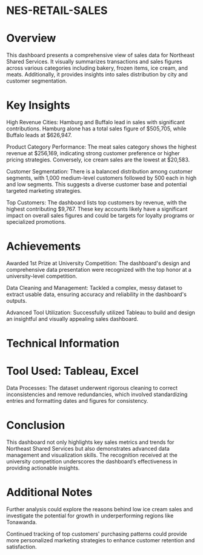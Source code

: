 # NES-RETAIL-SALES

# Overview

This dashboard presents a comprehensive view of sales data for Northeast Shared Services. It visually summarizes transactions and sales figures across various categories including bakery, frozen items, ice cream, and meats. Additionally, it provides insights into sales distribution by city and customer segmentation.

# Key Insights

High Revenue Cities: Hamburg and Buffalo lead in sales with significant contributions. Hamburg alone has a total sales figure of $505,705, while Buffalo leads at $626,947.

Product Category Performance: The meat sales category shows the highest revenue at $256,169, indicating strong customer preference or higher pricing strategies. Conversely, ice cream sales are the lowest at $20,583.

Customer Segmentation: There is a balanced distribution among customer segments, with 1,000 medium-level customers followed by 500 each in high and low segments. This suggests a diverse customer base and potential targeted marketing strategies.

Top Customers: The dashboard lists top customers by revenue, with the highest contributing $9,767. These key accounts likely have a significant impact on overall sales figures and could be targets for loyalty programs or specialized promotions.

# Achievements

Awarded 1st Prize at University Competition: The dashboard's design and comprehensive data presentation were recognized with the top honor at a university-level competition.

Data Cleaning and Management: Tackled a complex, messy dataset to extract usable data, ensuring accuracy and reliability in the dashboard's outputs.

Advanced Tool Utilization: Successfully utilized Tableau to build and design an insightful and visually appealing sales dashboard.

# Technical Information

# Tool Used: Tableau, Excel

Data Processes: The dataset underwent rigorous cleaning to correct inconsistencies and remove redundancies, which involved standardizing entries and formatting dates and figures for consistency.

# Conclusion

This dashboard not only highlights key sales metrics and trends for Northeast Shared Services but also demonstrates advanced data management and visualization skills. The recognition received at the university competition underscores the dashboard’s effectiveness in providing actionable insights.

# Additional Notes

Further analysis could explore the reasons behind low ice cream sales and investigate the potential for growth in underperforming regions like Tonawanda.

Continued tracking of top customers' purchasing patterns could provide more personalized marketing strategies to enhance customer retention and satisfaction.
